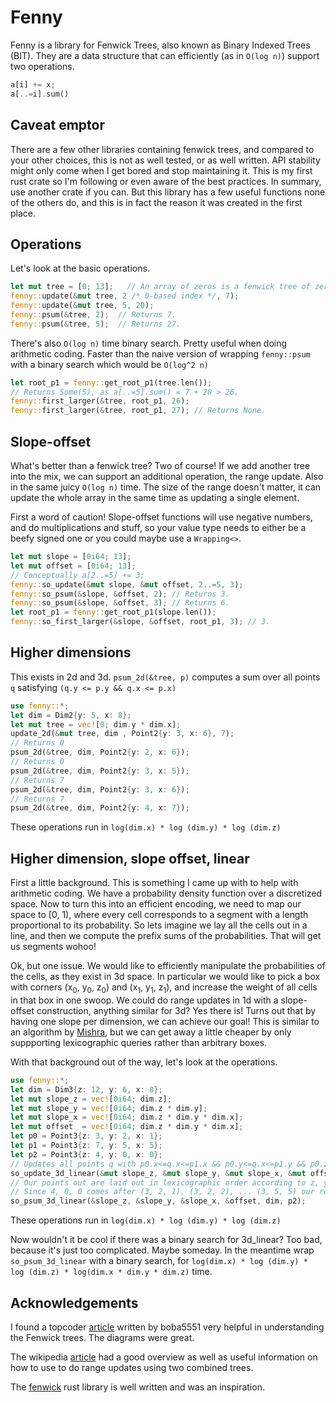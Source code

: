 # Fenny

Fenny is a library for Fenwick Trees, also known as Binary Indexed
Trees (BIT). They are a data structure that can efficiently (as in
`O(log n)`) support two operations.

```rust
a[i] += x;
a[..=i].sum()
```

## Caveat emptor

There are a few other libraries containing fenwick trees, and compared
to your other choices, this is not as well tested, or as well
written. API stability might only come when I get bored and stop
maintaining it. This is my first rust crate so I'm following or even
aware of the best practices. In summary, use another crate if you
can. But this library has a few useful functions none of the others
do, and this is in fact the reason it was created in the first place.

## Operations

Let's look at the basic operations.

```rust
let mut tree = [0; 13];   // An array of zeros is a fenwick tree of zeros.
fenny::update(&mut tree, 2 /* 0-based index */, 7);
fenny::update(&mut tree, 5, 20);
fenny::psum(&tree, 2);  // Returns 7.
fenny::psum(&tree, 5);  // Returns 27.
```

There's also `O(log n)` time binary search. Pretty useful when doing
arithmetic coding. Faster than the naive version of wrapping
`fenny::psum` with a binary search which would be `O(log^2 n)`

```rust
let root_p1 = fenny::get_root_p1(tree.len());
// Returns Some(5), as a[..=5].sum() = 7 + 20 > 26.
fenny::first_larger(&tree, root_p1, 26);
fenny::first_larger(&tree, root_p1, 27); // Returns None.
```

## Slope-offset

What's better than a fenwick tree? Two of course! If we add another
tree into the mix, we can support an additional operation, the range
update. Also in the same juicy `O(log n)` time. The size of the range
doesn't matter, it can update the whole array in the same time as
updating a single element.

First a word of caution! Slope-offset functions will use negative
numbers, and do multiplications and stuff, so your value type needs to
either be a beefy signed one or you could maybe use a `Wrapping<>`.

```rust
let mut slope = [0i64; 13];
let mut offset = [0i64; 13];
// Conceptually a[2..=5] += 3;
fenny::so_update(&mut slope, &mut offset, 2..=5, 3);
fenny::so_psum(&slope, &offset, 2); // Returns 3.
fenny::so_psum(&slope, &offset, 3); // Returns 6.
let root_p1 = fenny::get_root_p1(slope.len());
fenny::so_first_larger(&slope, &offset, root_p1, 3); // 3.
```

## Higher dimensions

This exists in 2d and 3d. `psum_2d(&tree, p)` computes a sum over all
points `q` satisfying `(q.y <= p.y && q.x <= p.x)`

```rust
use fenny::*;
let dim = Dim2{y: 5, x: 8};
let mut tree = vec![0; dim.y * dim.x];
update_2d(&mut tree, dim , Point2{y: 3, x: 6}, 7);
// Returns 0
psum_2d(&tree, dim, Point2{y: 2, x: 6});
// Returns 0
psum_2d(&tree, dim, Point2{y: 3, x: 5});
// Returns 7
psum_2d(&tree, dim, Point2{y: 3, x: 6});
// Returns 7
psum_2d(&tree, dim, Point2{y: 4, x: 7});
```
These operations run in `log(dim.x) * log (dim.y) * log (dim.z)`

## Higher dimension, slope offset, linear

First a little background. This is something I came up with to help
with arithmetic coding. We have a probability density function over a
discretized space. Now to turn this into an efficient encoding, we
need to map our space to [0, 1), where every cell corresponds to a
segment with a length proportional to its probability. So lets imagine
we lay all the cells out in a line, and then we compute the prefix
sums of the probabilities. That will get us segments wohoo!

Ok, but one issue. We would like to efficiently manipulate the
probabilities of the cells, as they exist in 3d space. In particular
we would like to pick a box with corners (x<sub>0</sub>,
y<sub>0</sub>, z<sub>0</sub>) and (x<sub>1</sub>, y<sub>1</sub>,
z<sub>1</sub>), and increase the weight of all cells in that box in
one swoop. We could do range updates in 1d with a slope-offset
construction, anything similar for 3d? Yes there is! Turns out that by
having one slope per dimension, we can achieve our goal! This is
similar to an algorithm by
[Mishra](https://arxiv.org/abs/1311.6093), but we can get away a
little cheaper by only suppporting lexicographic queries rather than
arbitrary boxes.

With that background out of the way, let's look at the operations.

```rust
use fenny::*;
let dim = Dim3{z: 12, y: 6, x: 8};
let mut slope_z = vec![0i64; dim.z];
let mut slope_y = vec![0i64; dim.z * dim.y];
let mut slope_x = vec![0i64; dim.z * dim.y * dim.x];
let mut offset  = vec![0i64; dim.z * dim.y * dim.x];
let p0 = Point3{z: 3, y: 2, x: 1};
let p1 = Point3{z: 7, y: 5, x: 5};
let p2 = Point3{z: 4, y: 0, x: 0};
// Updates all points q with p0.x<=q.x<=p1.x && p0.y<=q.x<=p1.y && p0.z<=q.x<=p1.z
so_update_3d_linear(&mut slope_z, &mut slope_y, &mut slope_x, &mut offset, dim, p0, p1, 11);
// Our points out are laid out in lexicographic order according to z, y, x.
// Since 4, 0, 0 comes after (3, 2, 1), (3, 2, 2), ... (3, 5, 5) our result is 5 * 4 * 11;
so_psum_3d_linear(&slope_z, &slope_y, &slope_x, &offset, dim, p2);
```

These operations run in `log(dim.x) * log (dim.y) * log (dim.z)`

Now wouldn't it be cool if there was a binary search for 3d_linear?
Too bad, because it's just too complicated. Maybe someday. In the
meantime wrap `so_psum_3d_linear` with a binary search, for
`log(dim.x) * log (dim.y) * log (dim.z) * log(dim.x * dim.y * dim.z)`
time.

## Acknowledgements

I found a topcoder
[article](https://www.topcoder.com/thrive/articles/Binary%20Indexed%20Trees)
written by boba5551 very helpful in understanding the Fenwick
trees. The diagrams were great.

The wikipedia
[article](https://en.wikipedia.org/w/index.php?title=Fenwick_tree) had
a good overview as well as useful information on how to use to do
range updates using two combined trees.

The [fenwick](https://crates.io/crates/fenwick) rust library is well
written and was an inspiration.
